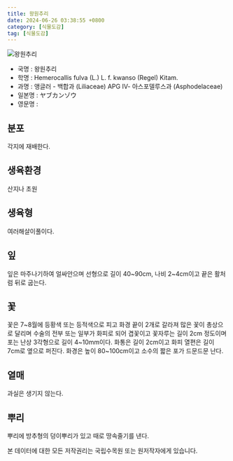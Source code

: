 ```yaml
---
title: 왕원추리
date: 2024-06-26 03:38:55 +0800
category: [식물도감]
tag: [식물도감]
---
```




![왕원추리](/fileUpload/plants/basic/Liliaceae/Hemerocallis/697/1_th2.JPG)
- 국명 : 왕원추리
- 학명 : Hemerocallis fulva (L.) L. f. kwanso (Regel) Kitam.
- 과명 : 앵글러 - 백합과 (Liliaceae) APG Ⅳ- 아스포델루스과 (Asphodelaceae)
- 일본명 : ヤブカンゾウ
- 영문명 : 


## 분포
각지에 재배한다.
## 생육환경
산지나 초원
## 생육형
여러해살이풀이다.
## 잎
잎은 마주나기하여 얼싸안으며 선형으로 길이 40~90cm, 나비 2~4cm이고 끝은 활처럼 뒤로 굽는다.
## 꽃
꽃은 7~8월에 등황색 또는 등적색으로 피고 화경 끝이 2개로 갈라져 많은 꽃이 총상으로 달리며 수술의 전부 또는 일부가 화피로 되어 겹꽃이고 꽃자루는 길이 2cm 정도이며 포는 난상 3각형으로 길이 4~10mm이다. 화통은 길이 2cm이고 화피 열편은 길이 7cm로 옆으로 퍼진다. 화경은 높이 80~100cm이고 소수의 짧은 포가 드문드문 난다.
## 열매
과실은 생기지 않는다.
## 뿌리
뿌리에 방추형의 덩이뿌리가 있고 때로 땅속줄기를 낸다.






본 데이터에 대한 모든 저작권리는 국립수목원 또는 원저작자에게 있습니다.
